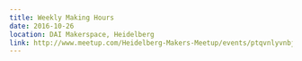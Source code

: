 ```yaml
---
title: Weekly Making Hours
date: 2016-10-26
location: DAI Makerspace, Heidelberg
link: http://www.meetup.com/Heidelberg-Makers-Meetup/events/ptqvnlyvnbjc/
---
```

